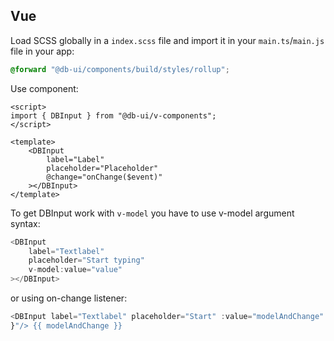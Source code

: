 <!--
SPDX-FileCopyrightText: 2025 DB Systel GmbH

SPDX-License-Identifier: Apache-2.0
-->

## Vue

Load SCSS globally in a `index.scss` file and import it in your `main.ts`/`main.js` file in your app:

```scss
@forward "@db-ui/components/build/styles/rollup";
```

Use component:

```vue
<script>
import { DBInput } from "@db-ui/v-components";
</script>

<template>
	<DBInput
		label="Label"
		placeholder="Placeholder"
		@change="onChange($event)"
	></DBInput>
</template>
```

To get DBInput work with `v-model` you have to use v-model argument syntax:

```typescript
<DBInput
	label="Textlabel"
	placeholder="Start typing"
	v-model:value="value"
></DBInput>
```

or using on-change listener:

```typescript
<DBInput label="Textlabel" placeholder="Start" :value="modelAndChange" @change="($event) => { modelAndChange = $event.target.value;
}"/> {{ modelAndChange }}
```
